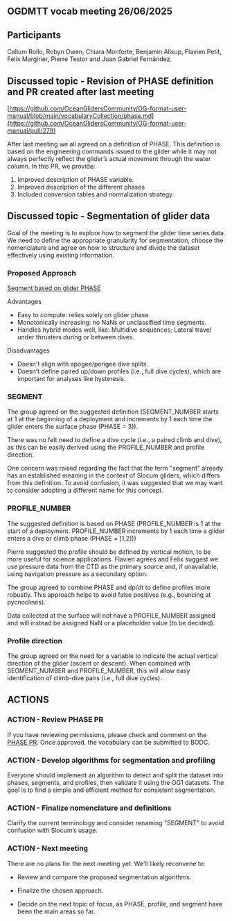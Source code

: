 ## OGDMTT vocab meeting 26/06/2025

## Participants 

Callum Rollo,  Robyn Owen, Chiara Monforte, Benjamin Allsup, Flavien Petit, Felix Margirier, Pierre Testor and Juan Gabriel Fernández.

## Discussed topic - Revision of PHASE definition and PR created after last meeting
[https://github.com/OceanGlidersCommunity/OG-format-user-manual/blob/main/vocabularyCollection/phase.md](https://github.com/OceanGlidersCommunity/OG-format-user-manual/pull/279)

After last meeting we all agreed on a definition of PHASE. This definition is based on the engineering commands issued to the glider while it may not always perfectly reflect the glider’s actual movement through the water column.
In this PR, we provide:
1. Improved description of PHASE variable.
2. Improved description of the different phases
3. Included conversion tables and normalization strategy.

## Discussed topic - Segmentation of glider data

Goal of the meeting is to explore how to segment the glider time series data. We need to define the appropriate granularity for segmentation, choose the nomenclature and agree on how to structure and divide the dataset effectively using existing information.

### Proposed Approach

[Segment based on glider PHASE](https://github.com/OceanGlidersCommunity/OG-format-user-manual/pull/276/files)

Advantages
- Easy to compute: relies solely on glider phase.
- Monotonically increasing: no NaNs or unclassified time segments.
- Handles hybrid modes well, like: Multidive sequences; Lateral travel under thrusters during or between dives.

Disadvantages
- Doesn't align with apogee/perigee dive splits.
- Doesn’t define paired up/down profiles (i.e., full dive cycles), which are important for analyses like hysteresis.

### SEGMENT

The group agreed on the suggested definition (SEGMENT_NUMBER starts at 1 at the beginning of a deployment and increments by 1 each time the glider enters the surface phase (PHASE = 3)).

There was no felt need to define a dive cycle (i.e., a paired climb and dive), as this can be easily derived using the PROFILE_NUMBER and profile direction.

One concern was raised regarding the fact that the term "segment" already has an established meaning in the context of Slocum gliders, which differs from this definition. To avoid confusion, it was suggested that we may want to consider adopting a different name for this concept.

### PROFILE_NUMBER

The suggested definition is based on PHASE (PROFILE_NUMBER is 1 at the start of a deployment. PROFILE_NUMBER increments by 1 each time a glider enters a dive or climb phase (PHASE = [1,2]))

Pierre suggested the profile should be defined by vertical motion, to be more useful for science applications. Flavien agrees and Felix suggest we use pressure data from the CTD as the primary source and, if unavailable, using navigation pressure as a secondary option.

The group agreed to combine PHASE and dp/dt to define profiles more robustly. This approach helps to avoid false positives (e.g., bouncing at pycnoclines).

Data collected at the surface will not have a PROFILE_NUMBER assigned and will instead be assigned NaN or a placeholder value (to be decided).

### Profile direction

The group agreed on the need for a variable to indicate the actual vertical direction of the glider (ascent or descent). When combined with SEGMENT_NUMBER and PROFILE_NUMBER, this will allow easy identification of climb-dive pairs (i.e., full dive cycles).

## ACTIONS

### ACTION - Review PHASE PR

If you have reviewing permissions, please check and comment on the [PHASE PR](https://github.com/OceanGlidersCommunity/OG-format-user-manual/pull/279). Once approved, the vocabulary can be submitted to BODC.

### ACTION - Develop algorithms for segmentation and profiling

Everyone should implement an algorithm to detect and split the dataset into phases, segments, and profiles, then validate it using the OG1 datasets. The goal is to find a simple and efficient method for consistent segmentation.

### ACTION - Finalize nomenclature and definitions

Clarify the current terminology and consider renaming "SEGMENT" to avoid confusion with Slocum’s usage.

### ACTION - Next meeting

There are no plans for the next meeting yet. We'll likely reconvene to:

- Review and compare the proposed segmentation algorithms.

- Finalize the chosen approach.

- Decide on the next topic of focus, as PHASE, profile, and segment have been the main areas so far.

